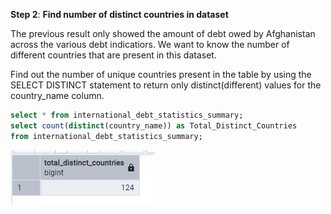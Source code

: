 **Step 2**: **Find number of distinct countries in dataset**

The previous result only showed the amount of debt owed by Afghanistan across the various debt indicatiors. 
We want to know the number of different countries that are present in this dataset.

Find out the number of unique countries present in the table by using the SELECT DISTINCT statement to return only 
distinct(different) values for the country_name column. 

```sql
select * from international_debt_statistics_summary;
select count(distinct(country_name)) as Total_Distinct_Countries 
from international_debt_statistics_summary;
```

![Step 2 Result](/Step_2_result.jpg)
